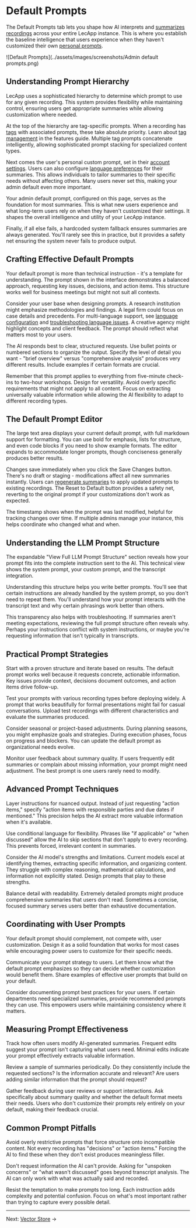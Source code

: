 # Default Prompts

The Default Prompts tab lets you shape how AI interprets and [summarizes recordings](../features.md#automatic-summarization) across your entire LecApp instance. This is where you establish the baseline intelligence that users experience when they haven't customized their own [personal prompts](../user-guide/settings.md#custom-prompts-tab).

![Default Prompts](../assets/images/screenshots/Admin default prompts.png)

## Understanding Prompt Hierarchy

LecApp uses a sophisticated hierarchy to determine which prompt to use for any given recording. This system provides flexibility while maintaining control, ensuring users get appropriate summaries while allowing customization where needed.

At the top of the hierarchy are tag-specific prompts. When a recording has [tags](../user-guide/settings.md#tag-management-tab) with associated prompts, these take absolute priority. Learn about [tag management](../features.md#tagging-system) in the features guide. Multiple tag prompts concatenate intelligently, allowing sophisticated prompt stacking for specialized content types.

Next comes the user's personal custom prompt, set in their [account settings](../user-guide/settings.md#custom-prompts-tab). Users can also configure [language preferences](../user-guide/settings.md#language-preferences) for their summaries. This allows individuals to tailor summaries to their specific needs without affecting others. Many users never set this, making your admin default even more important.

Your admin default prompt, configured on this page, serves as the foundation for most summaries. This is what new users experience and what long-term users rely on when they haven't customized their settings. It shapes the overall intelligence and utility of your LecApp instance.

Finally, if all else fails, a hardcoded system fallback ensures summaries are always generated. You'll rarely see this in practice, but it provides a safety net ensuring the system never fails to produce output.

## Crafting Effective Default Prompts

Your default prompt is more than technical instruction - it's a template for understanding. The prompt shown in the interface demonstrates a balanced approach, requesting key issues, decisions, and action items. This structure works well for business meetings but might not suit all contexts.

Consider your user base when designing prompts. A research institution might emphasize methodologies and findings. A legal firm could focus on case details and precedents. For multi-language support, see [language configuration](../features.md#language-support) and [troubleshooting language issues](../troubleshooting.md#summary-language-doesnt-match-preference). A creative agency might highlight concepts and client feedback. The prompt should reflect what matters most to your users.

The AI responds best to clear, structured requests. Use bullet points or numbered sections to organize the output. Specify the level of detail you want - "brief overview" versus "comprehensive analysis" produces very different results. Include examples if certain formats are crucial.

Remember that this prompt applies to everything from five-minute check-ins to two-hour workshops. Design for versatility. Avoid overly specific requirements that might not apply to all content. Focus on extracting universally valuable information while allowing the AI flexibility to adapt to different recording types.

## The Default Prompt Editor

The large text area displays your current default prompt, with full markdown support for formatting. You can use bold for emphasis, lists for structure, and even code blocks if you need to show example formats. The editor expands to accommodate longer prompts, though conciseness generally produces better results.

Changes save immediately when you click the Save Changes button. There's no draft or staging - modifications affect all new summaries instantly. Users can [regenerate summaries](../user-guide/transcripts.md) to apply updated prompts to existing recordings. The Reset to Default button provides a safety net, reverting to the original prompt if your customizations don't work as expected.

The timestamp shows when the prompt was last modified, helpful for tracking changes over time. If multiple admins manage your instance, this helps coordinate who changed what and when.

## Understanding the LLM Prompt Structure

The expandable "View Full LLM Prompt Structure" section reveals how your prompt fits into the complete instruction sent to the AI. This technical view shows the system prompt, your custom prompt, and the transcript integration.

Understanding this structure helps you write better prompts. You'll see that certain instructions are already handled by the system prompt, so you don't need to repeat them. You'll understand how your prompt interacts with the transcript text and why certain phrasings work better than others.

This transparency also helps with troubleshooting. If summaries aren't meeting expectations, reviewing the full prompt structure often reveals why. Perhaps your instructions conflict with system instructions, or maybe you're requesting information that isn't typically in transcripts.

## Practical Prompt Strategies

Start with a proven structure and iterate based on results. The default prompt works well because it requests concrete, actionable information. Key issues provide context, decisions document outcomes, and action items drive follow-up.

Test your prompts with various recording types before deploying widely. A prompt that works beautifully for formal presentations might fail for casual conversations. Upload test recordings with different characteristics and evaluate the summaries produced.

Consider seasonal or project-based adjustments. During planning seasons, you might emphasize goals and strategies. During execution phases, focus on progress and blockers. You can update the default prompt as organizational needs evolve.

Monitor user feedback about summary quality. If users frequently edit summaries or complain about missing information, your prompt might need adjustment. The best prompt is one users rarely need to modify.

## Advanced Prompt Techniques

Layer instructions for nuanced output. Instead of just requesting "action items," specify "action items with responsible parties and due dates if mentioned." This precision helps the AI extract more valuable information when it's available.

Use conditional language for flexibility. Phrases like "if applicable" or "when discussed" allow the AI to skip sections that don't apply to every recording. This prevents forced, irrelevant content in summaries.

Consider the AI model's strengths and limitations. Current models excel at identifying themes, extracting specific information, and organizing content. They struggle with complex reasoning, mathematical calculations, and information not explicitly stated. Design prompts that play to these strengths.

Balance detail with readability. Extremely detailed prompts might produce comprehensive summaries that users don't read. Sometimes a concise, focused summary serves users better than exhaustive documentation.

## Coordinating with User Prompts

Your default prompt should complement, not compete with, user customization. Design it as a solid foundation that works for most cases while encouraging power users to customize for their specific needs.

Communicate your prompt strategy to users. Let them know what the default prompt emphasizes so they can decide whether customization would benefit them. Share examples of effective user prompts that build on your default.

Consider documenting prompt best practices for your users. If certain departments need specialized summaries, provide recommended prompts they can use. This empowers users while maintaining consistency where it matters.

## Measuring Prompt Effectiveness

Track how often users modify AI-generated summaries. Frequent edits suggest your prompt isn't capturing what users need. Minimal edits indicate your prompt effectively extracts valuable information.

Review a sample of summaries periodically. Do they consistently include the requested sections? Is the information accurate and relevant? Are users adding similar information that the prompt should request?

Gather feedback during user reviews or support interactions. Ask specifically about summary quality and whether the default format meets their needs. Users who don't customize their prompts rely entirely on your default, making their feedback crucial.

## Common Prompt Pitfalls

Avoid overly restrictive prompts that force structure onto incompatible content. Not every recording has "decisions" or "action items." Forcing the AI to find these when they don't exist produces meaningless filler.

Don't request information the AI can't provide. Asking for "unspoken concerns" or "what wasn't discussed" goes beyond transcript analysis. The AI can only work with what was actually said and recorded.

Resist the temptation to make prompts too long. Each instruction adds complexity and potential confusion. Focus on what's most important rather than trying to capture every possible detail.

---

Next: [Vector Store](vector-store.md) →